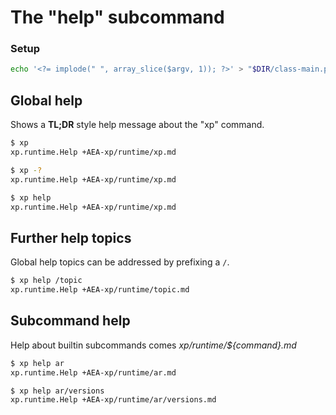 # The "help" subcommand

### Setup

```sh
echo '<?= implode(" ", array_slice($argv, 1)); ?>' > "$DIR/class-main.php"
```

## Global help
Shows a **TL;DR** style help message about the "xp" command.

```sh
$ xp
xp.runtime.Help +AEA-xp/runtime/xp.md

$ xp -?
xp.runtime.Help +AEA-xp/runtime/xp.md

$ xp help
xp.runtime.Help +AEA-xp/runtime/xp.md
```

## Further help topics
Global help topics can be addressed by prefixing a `/`.

```sh
$ xp help /topic
xp.runtime.Help +AEA-xp/runtime/topic.md
```

## Subcommand help
Help about builtin subcommands comes *xp/runtime/${command}.md*

```sh
$ xp help ar
xp.runtime.Help +AEA-xp/runtime/ar.md

$ xp help ar/versions
xp.runtime.Help +AEA-xp/runtime/ar/versions.md
```
